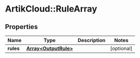 # ArtikCloud::RuleArray

## Properties
Name | Type | Description | Notes
------------ | ------------- | ------------- | -------------
**rules** | [**Array&lt;OutputRule&gt;**](OutputRule.md) |  | [optional] 


